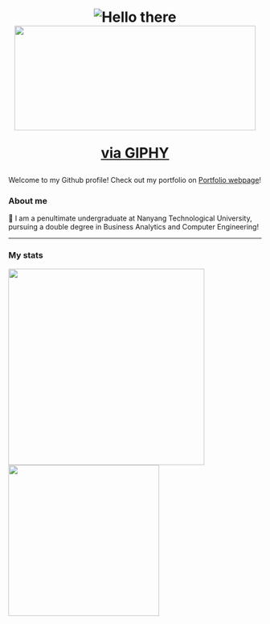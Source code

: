 <h1 align="center">
    <img src="https://readme-typing-svg.herokuapp.com?font=Squada+One&pause=1000&center=true&random=false&width=435&lines=Hello+there" alt="Hello there">
    <img src="https://giphy.com/embed/xTiIzJSKB4l7xTouE8" width="480" height="208" frameBorder="0" class="giphy-embed" allowFullScreen></iframe><p><a href="https://giphy.com/gifs/starwars-star-wars-episode-3-xTiIzJSKB4l7xTouE8">via GIPHY</a></p>
</h1>

<div align="left">
    Welcome to my Github profile! Check out my portfolio on <a href="https://zhihaohong52.github.io">Portfolio webpage</a>!
</div>

<div align="left">
    <h3> About me </h3>
    📖 I am a penultimate undergraduate at Nanyang Technological University, pursuing a double degree in Business Analytics and Computer Engineering!
</div>

<hr/>
<h3 align="left"> My stats</h3>
<div align="left">
<img width="390" src="https://github-readme-stats.vercel.app/api?username=zhihaohong52&show_icons=true&theme=radial">
<img width="300" src="https://github-readme-stats.vercel.app/api/top-langs/?username=zhihaohong52&layout=compact">
</div>

<!--
**zhihaohong52/zhihaohong52** is a ✨ _special_ ✨ repository because its `README.md` (this file) appears on your GitHub profile.

Here are some ideas to get you started:

- 🔭 I’m currently working on ...
- 🌱 I’m currently learning ...
- 👯 I’m looking to collaborate on ...
- 🤔 I’m looking for help with ...
- 💬 Ask me about ...
- 📫 How to reach me: ...
- 😄 Pronouns: ...
- ⚡ Fun fact: ...
-->
